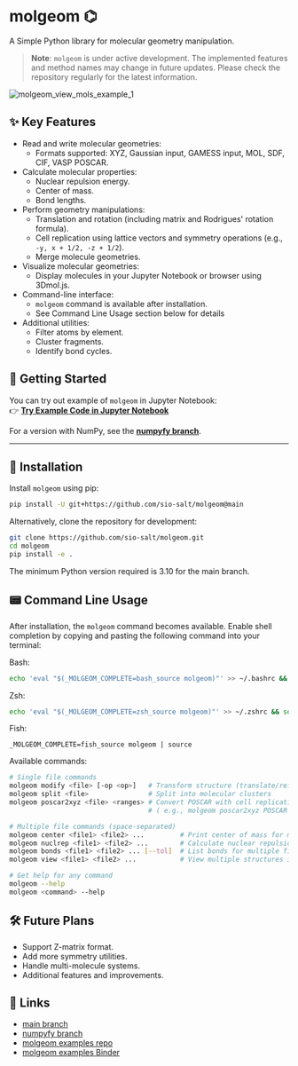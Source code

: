 # molgeom ⌬
A Simple Python library for molecular geometry manipulation.

> **Note**: `molgeom` is under active development. The implemented features and method names may change in future updates. Please check the repository regularly for the latest information.

![molgeom_view_mols_example_1](https://github.com/user-attachments/assets/c6e7775c-6e07-4c99-8760-e4f7b7cc2679)


## ✨ Key Features
- Read and write molecular geometries:
  - Formats supported: XYZ, Gaussian input, GAMESS input, MOL, SDF, CIF, VASP POSCAR.
- Calculate molecular properties:
  - Nuclear repulsion energy.
  - Center of mass.
  - Bond lengths.
- Perform geometry manipulations:
  - Translation and rotation (including matrix and Rodrigues' rotation formula).
  - Cell replication using lattice vectors and symmetry operations (e.g., `-y, x + 1/2, -z + 1/2`).
  - Merge molecule geometries.
- Visualize molecular geometries:
  - Display molecules in your Jupyter Notebook or browser using 3Dmol.js.
- Command-line interface:
  - `molgeom` command is available after installation.
  - See Command Line Usage section below for details
- Additional utilities:
  - Filter atoms by element.
  - Cluster fragments.
  - Identify bond cycles.


## 🚀 Getting Started

You can try out example of `molgeom` in Jupyter Notebook:  
👉 [**Try Example Code in Jupyter Notebook**](https://mybinder.org/v2/gh/sio-salt/molgeom-examples/main?urlpath=lab/tree/notebooks/tutorial1.ipynb)

For a version with NumPy, see the [**numpyfy branch**](https://github.com/sio-salt/molgeom/tree/numpyfy).

---


## 🔽 Installation
Install `molgeom` using pip:
```bash
pip install -U git+https://github.com/sio-salt/molgeom@main
```
Alternatively, clone the repository for development:

```bash
git clone https://github.com/sio-salt/molgeom.git
cd molgeom
pip install -e .
```
The minimum Python version required is 3.10 for the main branch.


## 📟 Command Line Usage
After installation, the `molgeom` command becomes available. Enable shell completion by copying and pasting the following command into your terminal:

Bash:
```bash
echo 'eval "$(_MOLGEOM_COMPLETE=bash_source molgeom)"' >> ~/.bashrc && source ~/.bashrc
```

Zsh:
```zsh
echo 'eval "$(_MOLGEOM_COMPLETE=zsh_source molgeom)"' >> ~/.zshrc && source ~/.zshrc
```

Fish:
```fish
_MOLGEOM_COMPLETE=fish_source molgeom | source
```

Available commands:
```bash
# Single file commands
molgeom modify <file> [-op <op>]   # Transform structure (translate/reflect/rotate)
molgeom split <file>               # Split into molecular clusters
molgeom poscar2xyz <file> <ranges> # Convert POSCAR with cell replication
                                   # ( e.g., molgeom poscar2xyz POSCAR -1 2 -1 2 -1 2 )

# Multiple file commands (space-separated)
molgeom center <file1> <file2> ...         # Print center of mass for multiple files
molgeom nuclrep <file1> <file2> ...        # Calculate nuclear repulsion energy for multiple files
molgeom bonds <file1> <file2> ... [--tol]  # List bonds for multiple files
molgeom view <file1> <file2> ...           # View multiple structures in browser

# Get help for any command
molgeom --help
molgeom <command> --help
```


## 🛠️ Future Plans
- Support Z-matrix format.
- Add more symmetry utilities.
- Handle multi-molecule systems.
- Additional features and improvements.


## 🔗 Links
- [main branch](https://github.com/sio-salt/molgeom/tree/main)
- [numpyfy branch](https://github.com/sio-salt/molgeom/tree/numpyfy)
- [molgeom examples repo](https://github.com/sio-salt/molgeom-examples/tree/main)
- [molgeom examples Binder](https://mybinder.org/v2/gh/sio-salt/molgeom-examples/main?urlpath=lab/tree/notebooks/tutorial1.ipynb)
